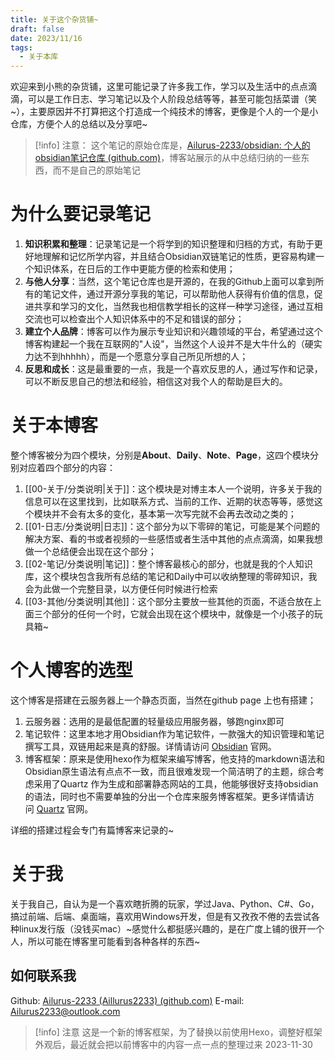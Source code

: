 ```yaml
---
title: 关于这个杂货铺~
draft: false
date: 2023/11/16
tags:
  - 关于本库
---
```


欢迎来到小熊的杂货铺，这里可能记录了许多我工作，学习以及生活中的点点滴滴，可以是工作日志、学习笔记以及个人阶段总结等等，甚至可能包括菜谱（笑~），主要原因并不打算把这个打造成一个纯技术的博客，更像是个人的一个是小仓库，方便个人的总结以及分享吧~

> [!info] 注意：
> 这个笔记的原始仓库是，[Ailurus-2233/obsidian: 个人的obsidian笔记仓库 (github.com)](https://github.com/Ailurus-2233/obsidian)，博客站展示的从中总结归纳的一些东西，而不是自己的原始笔记

# 为什么要记录笔记

1. **知识积累和整理**：记录笔记是一个将学到的知识整理和归档的方式，有助于更好地理解和记忆所学内容，并且结合Obsidian双链笔记的性质，更容易构建一个知识体系，在日后的工作中更能方便的检索和使用；
2. **与他人分享**：当然，这个笔记仓库也是开源的，在我的Github上面可以拿到所有的笔记文件，通过开源分享我的笔记，可以帮助他人获得有价值的信息，促进共享和学习的文化，当然我也相信教学相长的这样一种学习途径，通过互相交流也可以检查出个人知识体系中的不足和错误的部分；
3. **建立个人品牌**：博客可以作为展示专业知识和兴趣领域的平台，希望通过这个博客构建起一个我在互联网的"人设"，当然这个人设并不是大牛什么的（硬实力达不到hhhhh），而是一个愿意分享自己所见所想的人；
4. **反思和成长**：这是最重要的一点，我是一个喜欢反思的人，通过写作和记录，可以不断反思自己的想法和经验，相信这对我个人的帮助是巨大的。

# 关于本博客

整个博客被分为四个模块，分别是**About**、**Daily**、**Note**、**Page**，这四个模块分别对应着四个部分的内容：
1. [[00-关于/分类说明|关于]]：这个模块是对博主本人一个说明，许多关于我的信息可以在这里找到，比如联系方式、当前的工作、近期的状态等等，感觉这个模块并不会有太多的变化，基本第一次写完就不会再去改动之类的；
2. [[01-日志/分类说明|日志]]：这个部分为以下零碎的笔记，可能是某个问题的解决方案、看的书或者视频的一些感悟或者生活中其他的点点滴滴，如果我想做一个总结便会出现在这个部分；
3. [[02-笔记/分类说明|笔记]]：整个博客最核心的部分，也就是我的个人知识库，这个模块包含我所有总结的笔记和Daily中可以收纳整理的零碎知识，我会为此做一个完整目录，以方便任何时候进行检索
4. [[03-其他/分类说明|其他]]：这个部分主要放一些其他的页面，不适合放在上面三个部分的任何一个时，它就会出现在这个模块中，就像是一个小孩子的玩具箱~

# 个人博客的选型

这个博客是搭建在云服务器上一个静态页面，当然在github page 上也有搭建；

1. 云服务器：选用的是最低配置的轻量级应用服务器，够跑nginx即可
2. 笔记软件：这里本地才用Obsidian作为笔记软件，一款强大的知识管理和笔记撰写工具，双链用起来是真的舒服。详情请访问 [Obsidian](https://obsidian.md/) 官网。
3. 博客框架：原来是使用hexo作为框架来编写博客，他支持的markdown语法和Obsidian原生语法有点点不一致，而且很难发现一个简洁明了的主题，综合考虑采用了Quartz 作为生成和部署静态网站的工具，他能够很好支持obsidian的语法，同时也不需要单独的分出一个仓库来服务博客框架。更多详情请访问 [Quartz](https://quartz.jzhao.xyz/) 官网。

详细的搭建过程会专门有篇博客来记录的\~

# 关于我

关于我自己，自认为是一个喜欢瞎折腾的玩家，学过Java、Python、C#、Go，搞过前端、后端、桌面端，喜欢用Windows开发，但是有又孜孜不倦的去尝试各种linux发行版（没钱买mac）\~感觉什么都挺感兴趣的，是在广度上铺的很开一个人，所以可能在博客里可能看到各种各样的东西\~

## 如何联系我

Github: [Ailurus-2233 (Aillurus2233) (github.com)](https://github.com/Ailurus-2233)
E-mail: Ailurus2233@outlook.com


> [!info] 注意
> 这是一个新的博客框架，为了替换以前使用Hexo，调整好框架外观后，最近就会把以前博客中的内容一点一点的整理过来 2023-11-30
